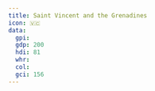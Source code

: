 ```yaml
---
title: Saint Vincent and the Grenadines
icon: 🇻🇨
data:
  gpi:
  gdp: 200
  hdi: 81
  whr:
  col:
  gci: 156
---
```


